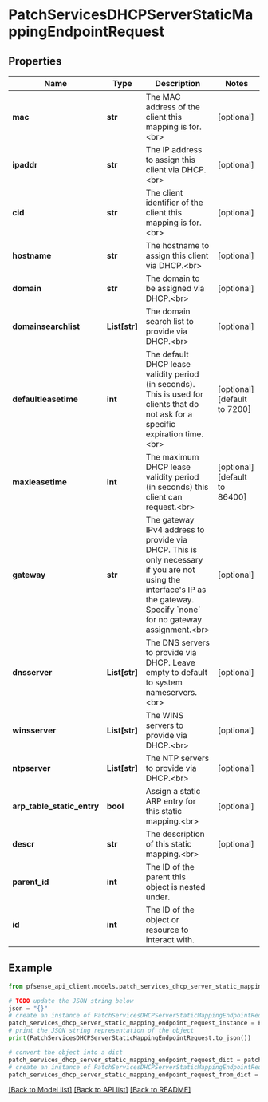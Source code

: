# PatchServicesDHCPServerStaticMappingEndpointRequest


## Properties

Name | Type | Description | Notes
------------ | ------------- | ------------- | -------------
**mac** | **str** | The MAC address of the client this mapping is for.&lt;br&gt; | [optional] 
**ipaddr** | **str** | The IP address to assign this client via DHCP.&lt;br&gt; | [optional] 
**cid** | **str** | The client identifier of the client this mapping is for.&lt;br&gt; | [optional] 
**hostname** | **str** | The hostname to assign this client via DHCP.&lt;br&gt; | [optional] 
**domain** | **str** | The domain to be assigned via DHCP.&lt;br&gt; | [optional] 
**domainsearchlist** | **List[str]** | The domain search list to provide via DHCP.&lt;br&gt; | [optional] 
**defaultleasetime** | **int** | The default DHCP lease validity period (in seconds). This is used for clients that do not ask for a specific expiration time.&lt;br&gt; | [optional] [default to 7200]
**maxleasetime** | **int** | The maximum DHCP lease validity period (in seconds) this client can request.&lt;br&gt; | [optional] [default to 86400]
**gateway** | **str** | The gateway IPv4 address to provide via DHCP. This is only necessary if you are not using the interface&#39;s IP as the gateway. Specify &#x60;none&#x60; for no gateway assignment.&lt;br&gt; | [optional] 
**dnsserver** | **List[str]** | The DNS servers to provide via DHCP. Leave empty to default to system nameservers.&lt;br&gt; | [optional] 
**winsserver** | **List[str]** | The WINS servers to provide via DHCP.&lt;br&gt; | [optional] 
**ntpserver** | **List[str]** | The NTP servers to provide via DHCP.&lt;br&gt; | [optional] 
**arp_table_static_entry** | **bool** | Assign a static ARP entry for this static mapping.&lt;br&gt; | [optional] 
**descr** | **str** | The description of this static mapping.&lt;br&gt; | [optional] 
**parent_id** | **int** | The ID of the parent this object is nested under. | 
**id** | **int** | The ID of the object or resource to interact with. | 

## Example

```python
from pfsense_api_client.models.patch_services_dhcp_server_static_mapping_endpoint_request import PatchServicesDHCPServerStaticMappingEndpointRequest

# TODO update the JSON string below
json = "{}"
# create an instance of PatchServicesDHCPServerStaticMappingEndpointRequest from a JSON string
patch_services_dhcp_server_static_mapping_endpoint_request_instance = PatchServicesDHCPServerStaticMappingEndpointRequest.from_json(json)
# print the JSON string representation of the object
print(PatchServicesDHCPServerStaticMappingEndpointRequest.to_json())

# convert the object into a dict
patch_services_dhcp_server_static_mapping_endpoint_request_dict = patch_services_dhcp_server_static_mapping_endpoint_request_instance.to_dict()
# create an instance of PatchServicesDHCPServerStaticMappingEndpointRequest from a dict
patch_services_dhcp_server_static_mapping_endpoint_request_from_dict = PatchServicesDHCPServerStaticMappingEndpointRequest.from_dict(patch_services_dhcp_server_static_mapping_endpoint_request_dict)
```
[[Back to Model list]](../README.md#documentation-for-models) [[Back to API list]](../README.md#documentation-for-api-endpoints) [[Back to README]](../README.md)


